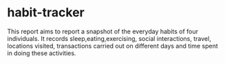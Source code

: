 # habit-tracker
This report aims to report a snapshot of the everyday habits of four individuals. It records sleep,eating,exercising, social interactions, travel, locations visited, transactions carried out on different days and time spent in doing these activities. 
